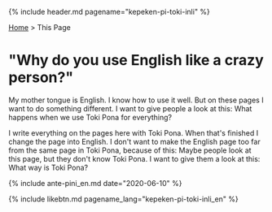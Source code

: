 {% include header.md pagename="kepeken-pi-toki-inli" %}

[Home](https://joelthomastr.github.io/tokipona/READMEen) > This Page

# "Why do you use English like a crazy person?"

My mother tongue is English. I know how to use it well. But on these pages I want to do something different. I want to give people a look at this: What happens when we use Toki Pona for everything?

I write everything on the pages here with Toki Pona. When that's finished I change the page into English. I don't want to make the English page too far from the same page in Toki Pona, because of this: Maybe people look at this page, but they don't know Toki Pona. I want to give them a look at this: What way is Toki Pona?

{% include ante-pini_en.md date="2020-06-10" %}

{% include likebtn.md pagename_lang="kepeken-pi-toki-inli_en" %}
